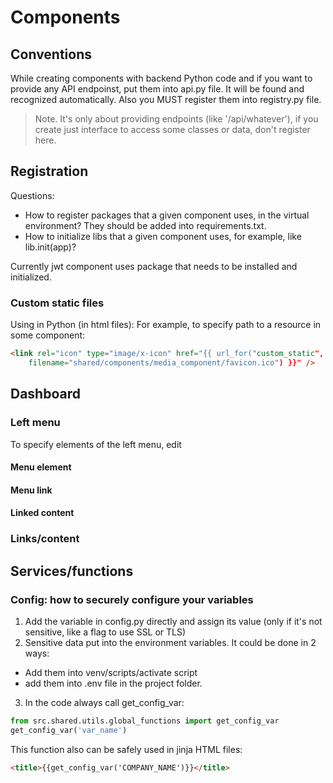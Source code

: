 # Components

## Conventions
While creating components with backend Python code and if you want to provide any API 
endpoinst, put them into api.py file. It will be found and recognized automatically. Also you MUST register them into 
registry.py file. 
> Note. It's only about providing endpoints (like '/api/whatever'), if you create just interface to access some classes or data, don't register here.

## Registration
Questions:
- How to register packages that a given component uses, in the virtual environment? They should be added into requirements.txt.
- How to initialize libs that a given component uses, for example, like lib.init(app)?

Currently jwt component uses package that needs to be installed and initialized.

### Custom static files
Using in Python (in html files): 
For example, to specify path to a resource in some component:

```html
<link rel="icon" type="image/x-icon" href="{{ url_for("custom_static", 
    filename="shared/components/media_component/favicon.ico") }}" />
```
## Dashboard
### Left menu
To specify elements of the left menu, edit 
#### Menu element
#### Menu link
#### Linked content

### Links/content

## Services/functions
### Config: how to securely configure your variables
1. Add the variable in config.py directly and assign its value (only if it's not sensitive, like a flag to use SSL or TLS)
2. Sensitive data put into the environment variables. It could be done in 2 ways:
- Add them into venv/scripts/activate script
- add them into .env file in the project folder.
3. In the code always call get_config_var:
```python
from src.shared.utils.global_functions import get_config_var
get_config_var('var_name')
```
This function also can be safely used in jinja HTML files:
```html
<title>{{get_config_var('COMPANY_NAME')}}</title>
```